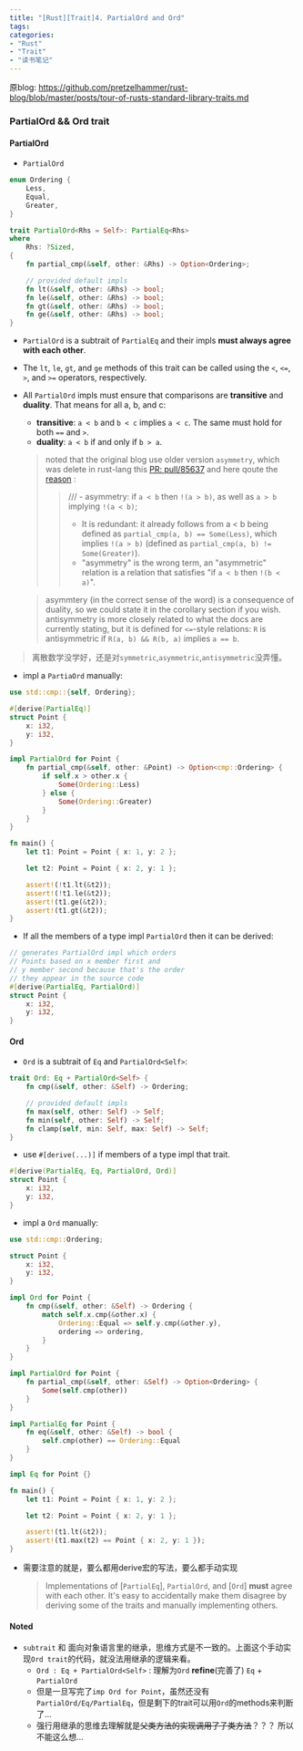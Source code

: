 ```yaml
---
title: "[Rust][Trait]4. PartialOrd and Ord"
tags: 
categories: 
- "Rust"
- "Trait"
- "读书笔记"
---
```


原blog: https://github.com/pretzelhammer/rust-blog/blob/master/posts/tour-of-rusts-standard-library-traits.md
### PartialOrd && Ord trait
#### PartialOrd
* `PartialOrd` 
``` Rust
enum Ordering {
    Less,
    Equal,
    Greater,
}

trait PartialOrd<Rhs = Self>: PartialEq<Rhs> 
where
    Rhs: ?Sized, 
{
    fn partial_cmp(&self, other: &Rhs) -> Option<Ordering>;

    // provided default impls
    fn lt(&self, other: &Rhs) -> bool;
    fn le(&self, other: &Rhs) -> bool;
    fn gt(&self, other: &Rhs) -> bool;
    fn ge(&self, other: &Rhs) -> bool;
}
```
* `PartialOrd` is a subtrait of `PartialEq` and their impls **must always agree with each other**.
* The `lt`, `le`, `gt`, and `ge` methods of this trait can be called using the `<`, `<=`, `>`, and `>=` operators, respectively.
* All `PartialOrd` impls must ensure that comparisons are **transitive** and **duality**. That means for all a, b, and c:
    * **transitive**: `a < b` and `b < c` implies `a < c`. The same must hold for both `==` and `>`.
    * **duality**: `a < b` if and only if `b > a`.
    > noted that the original blog use older version `asymmetry`, which was delete in rust-lang this [PR: pull/85637](https://github.com/rust-lang/rust/pull/85637)
    > and here qoute the [reason](https://github.com/rust-lang/rust/pull/85637/files/1cfc1874b526fd8a681ebfaf64c554077586c8b1) :
    >> /// - asymmetry: if `a < b` then `!(a > b)`, as well as `a > b` implying `!(a < b)`;
    >> * It is redundant: it already follows from a < b being defined as `partial_cmp(a, b) == Some(Less)`, which implies `!(a > b)` (defined as `partial_cmp(a, b) != Some(Greater)`).
    >> * "asymmetry" is the wrong term, an "asymmetric" relation is a relation that satisfies "if `a < b` then `!(b < a)`".

    > asymmtery (in the correct sense of the word) is a consequence of duality, so we could state it in the corollary section if you wish. antisymmetry is more closely related to what the docs are currently stating, but it is defined for `<=`-style relations: `R` is antisymmetric if `R(a, b) && R(b, a)` implies `a == b`.

> 离散数学没学好，还是对`symmetric`,`asymmetric`,`antisymmetric`没弄懂。

* impl a `PartiaOrd` manually:
``` Rust
use std::cmp::{self, Ordering};

#[derive(PartialEq)]
struct Point {
    x: i32,
    y: i32,
}

impl PartialOrd for Point {
    fn partial_cmp(&self, other: &Point) -> Option<cmp::Ordering> {
        if self.x > other.x {
            Some(Ordering::Less)
        } else {
            Some(Ordering::Greater)
        }
    }
}

fn main() {
    let t1: Point = Point { x: 1, y: 2 };

    let t2: Point = Point { x: 2, y: 1 };

    assert!(!t1.lt(&t2));
    assert!(!t1.le(&t2));
    assert!(t1.ge(&t2));
    assert!(t1.gt(&t2));
}
```
* If all the members of a type impl `PartialOrd` then it can be derived:
``` Rust
// generates PartialOrd impl which orders
// Points based on x member first and
// y member second because that's the order
// they appear in the source code
#[derive(PartialEq, PartialOrd)]
struct Point {
    x: i32,
    y: i32,
}
```

#### Ord
* `Ord` is a subtrait of `Eq` and `PartialOrd<Self>`:
``` Rust
trait Ord: Eq + PartialOrd<Self> {
    fn cmp(&self, other: &Self) -> Ordering;

    // provided default impls
    fn max(self, other: Self) -> Self;
    fn min(self, other: Self) -> Self;
    fn clamp(self, min: Self, max: Self) -> Self;
}
```
* use `#[derive(...)]` if members of a type impl that trait.
``` Rust
#[derive(PartialEq, Eq, PartialOrd, Ord)]
struct Point {
    x: i32,
    y: i32,
}
```
* impl a `Ord` manually:
``` Rust
use std::cmp::Ordering;

struct Point {
    x: i32,
    y: i32,
}

impl Ord for Point {
    fn cmp(&self, other: &Self) -> Ordering {
        match self.x.cmp(&other.x) {
            Ordering::Equal => self.y.cmp(&other.y),
            ordering => ordering,
        }
    }
}

impl PartialOrd for Point {
    fn partial_cmp(&self, other: &Self) -> Option<Ordering> {
        Some(self.cmp(other))
    }
}

impl PartialEq for Point {
    fn eq(&self, other: &Self) -> bool {
        self.cmp(other) == Ordering::Equal
    }
}

impl Eq for Point {}

fn main() {
    let t1: Point = Point { x: 1, y: 2 };

    let t2: Point = Point { x: 2, y: 1 };

    assert!(t1.lt(&t2));
    assert!(t1.max(t2) == Point { x: 2, y: 1 });
}
```
* 需要注意的就是，要么都用derive宏的写法，要么都手动实现

    > Implementations of [`PartialEq`], `PartialOrd`, and [`Ord`] **must** agree with each other. It's easy to accidentally make them disagree by deriving some of the traits and manually implementing others.

#### Noted
* `subtrait` 和 面向对象语言里的继承，思维方式是不一致的。上面这个手动实现`Ord trait`的代码，就没法用继承的逻辑来看。
    * `Ord : Eq + PartialOrd<Self>` : 理解为`Ord` **refine**(完善了) `Eq` + `PartialOrd`
    * 但是一旦写完了`imp Ord for Point`，虽然还没有`PartialOrd/Eq/PartialEq`，但是剩下的trait可以用`Ord`的methods来判断了...
    * 强行用继承的思维去理解就是~~父类方法的实现调用了子类方法~~？？？ 所以不能这么想...